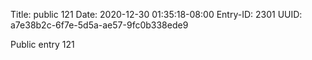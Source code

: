 Title: public 121
Date: 2020-12-30 01:35:18-08:00
Entry-ID: 2301
UUID: a7e38b2c-6f7e-5d5a-ae57-9fc0b338ede9

Public entry 121